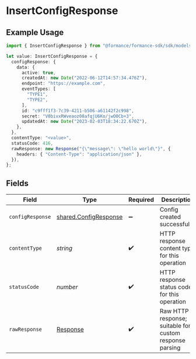 # InsertConfigResponse

## Example Usage

```typescript
import { InsertConfigResponse } from "@formance/formance-sdk/sdk/models/operations";

let value: InsertConfigResponse = {
  configResponse: {
    data: {
      active: true,
      createdAt: new Date("2022-06-12T14:57:34.476Z"),
      endpoint: "https://example.com",
      eventTypes: [
        "TYPE1",
        "TYPE2",
      ],
      id: "c9fff1f3-7c39-4211-b506-a61142f2c998",
      secret: "V0bivxRWveaoz08afqjU6Ko/jwO0Cb+3",
      updatedAt: new Date("2023-02-03T18:34:22.670Z"),
    },
  },
  contentType: "<value>",
  statusCode: 416,
  rawResponse: new Response("{\"message\": \"hello world\"}", {
    headers: { "Content-Type": "application/json" },
  }),
};
```

## Fields

| Field                                                                 | Type                                                                  | Required                                                              | Description                                                           |
| --------------------------------------------------------------------- | --------------------------------------------------------------------- | --------------------------------------------------------------------- | --------------------------------------------------------------------- |
| `configResponse`                                                      | [shared.ConfigResponse](../../../sdk/models/shared/configresponse.md) | :heavy_minus_sign:                                                    | Config created successfully.                                          |
| `contentType`                                                         | *string*                                                              | :heavy_check_mark:                                                    | HTTP response content type for this operation                         |
| `statusCode`                                                          | *number*                                                              | :heavy_check_mark:                                                    | HTTP response status code for this operation                          |
| `rawResponse`                                                         | [Response](https://developer.mozilla.org/en-US/docs/Web/API/Response) | :heavy_check_mark:                                                    | Raw HTTP response; suitable for custom response parsing               |